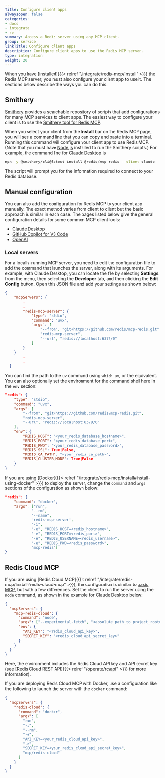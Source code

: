 ```yaml
---
Title: Configure client apps
alwaysopen: false
categories:
- docs
- integrate
- rs
summary: Access a Redis server using any MCP client.
group: service
linkTitle: Configure client apps
description: Configure client apps to use the Redis MCP server.
type: integration
weight: 20
---
```


When you have [installed]({{< relref "/integrate/redis-mcp/install" >}})
the Redis MCP server, you must also configure your client app to use it.
The sections below describe the ways you can do this.

## Smithery

[Smithery](https://smithery.ai/) provides a searchable repository of scripts
that add configurations for many MCP services to client apps.
The easiest way to configure your client is to use the
[Smithery tool for Redis MCP](https://smithery.ai/server/@redis/mcp-redis).

When you select your client from the **Install** bar on the Redis MCP page,
you will see a command line that you can copy and paste into a terminal.
Running this command will configure your client app to use Redis MCP. (Note
that you must have [Node.js](https://nodejs.org/en) installed to run
the Smithery scripts.) For example, the command line for
[Claude Desktop](https://claude.ai/download) is

```bash
npx -y @smithery/cli@latest install @redis/mcp-redis --client claude
```

The script will prompt you for the information required to connect to
your Redis database.

## Manual configuration

You can also add the configuration for Redis MCP to your client app
manually. The exact method varies from client to client but the
basic approach is similar in each case. The pages listed below
give the general configuration details for some common MCP client tools:

-   [Claude Desktop](https://modelcontextprotocol.io/quickstart/user)
-   [GitHub Copilot for VS Code](https://code.visualstudio.com/docs/copilot/chat/mcp-servers)
-   [OpenAI](https://openai.github.io/openai-agents-python/mcp/)

### Local servers

For a locally-running MCP server, you need to edit the configuration
file to add the command that launches the server, along with its
arguments. For example, with Claude Desktop, you can locate the
file by selecting **Settings** from the menu, then selecting the
**Developer** tab, and then clicking the **Edit Config** button.
Open this JSON file and add your settings as
shown below:

```json
{
    "mcpServers": {
        .
        .
        "redis-mcp-server": {
            "type": "stdio",
            "command": "uvx",
            "args": [
                "--from", "git+https://github.com/redis/mcp-redis.git",
                "redis-mcp-server",
                "--url", "redis://localhost:6379/0"
            ]
        }
    }
        .
        .
  }
```

You can find the path to the `uv` command using `which uv`, or
the equivalent. You can also optionally set the environment for
the command shell here in the `env` section:

```json
"redis": {
    "type": "stdio",
    "command": "uvx",
    "args": [
        "--from", "git+https://github.com/redis/mcp-redis.git",
        "redis-mcp-server",
        "--url", "redis://localhost:6379/0"
    ],
    "env": {
        "REDIS_HOST": "<your_redis_database_hostname>",
        "REDIS_PORT": "<your_redis_database_port>",
        "REDIS_PWD": "<your_redis_database_password>",
        "REDIS_SSL": True|False,
        "REDIS_CA_PATH": "<your_redis_ca_path>",
        "REDIS_CLUSTER_MODE": True|False
    }
}
```

If you are using
[Docker]({{< relref "/integrate/redis-mcp/install#install-using-docker" >}})
to deploy the server, change the `command` and `args` sections of the
configuration as shown below:

```json
"redis": {
    "command": "docker",
    "args": ["run",
            "--rm",
            "--name",
            "redis-mcp-server",
            "-i",
            "-e", "REDIS_HOST=<redis_hostname>",
            "-e", "REDIS_PORT=<redis_port>",
            "-e", "REDIS_USERNAME=<redis_username>",
            "-e", "REDIS_PWD=<redis_password>",
            "mcp-redis"]
}
```

## Redis Cloud MCP

If you are using
[Redis Cloud MCP]({{< relref "/integrate/redis-mcp/install#redis-cloud-mcp" >}}),
the configuration is similar to [basic MCP](#manual-configuration), but with a
few differences. Set the client to run the server using the `node` command, as shown 
in the example for Claude Desktop below:

```json
{
  "mcpServers": {
    "mcp-redis-cloud": {
      "command": "node",
      "args": ["--experimental-fetch", "<absolute_path_to_project_root>/dist/index.js"],
      "env": {
        "API_KEY": "<redis_cloud_api_key>",
        "SECRET_KEY": "<redis_cloud_api_secret_key>"
      }
    }
  }
}
```

Here, the environment includes the Redis Cloud API key and API secret key
(see [Redis Cloud REST API]({{< relref "/operate/rc/api" >}}) for more
information).

If you are deploying Redis Cloud MCP with Docker, use a configuration like
the following to launch the server with the `docker` command:

```json
{
  "mcpServers": {
    "redis-cloud": {
      "command": "docker",
      "args": [
        "run",
        "-i",
        "--rm",
        "-e",
        "API_KEY=<your_redis_cloud_api_key>",
        "-e",
        "SECRET_KEY=<your_redis_cloud_api_secret_key>",
        "mcp/redis-cloud"
      ]
    }
  }
}
```
